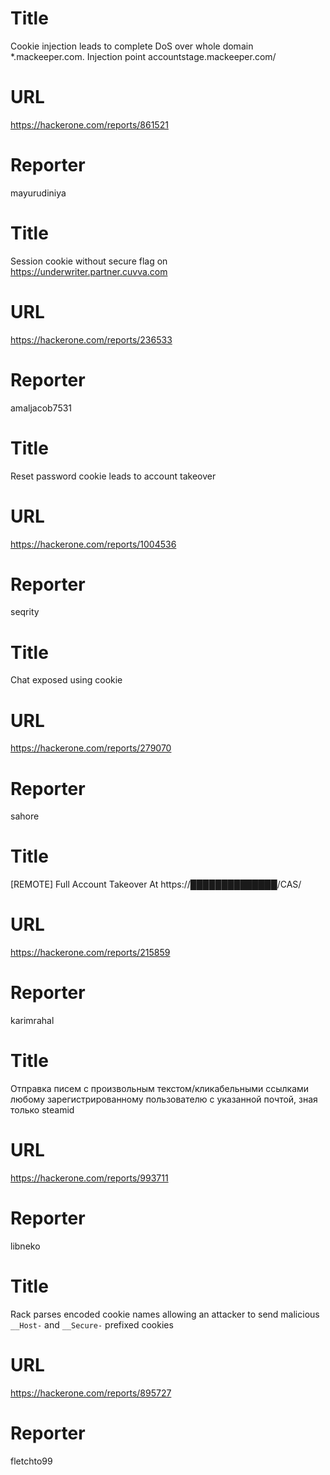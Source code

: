 # Title
Cookie injection leads to complete DoS over whole domain *.mackeeper.com. Injection point accountstage.mackeeper.com/
# URL 
https://hackerone.com/reports/861521
# Reporter 
mayurudiniya

# Title
Session cookie without secure flag on https://underwriter.partner.cuvva.com
# URL 
https://hackerone.com/reports/236533
# Reporter 
amaljacob7531

# Title
Reset password cookie leads to account takeover
# URL 
https://hackerone.com/reports/1004536
# Reporter 
seqrity

# Title
Chat exposed using cookie
# URL 
https://hackerone.com/reports/279070
# Reporter 
sahore

# Title
[REMOTE] Full Account Takeover At https://██████████████/CAS/
# URL 
https://hackerone.com/reports/215859
# Reporter 
karimrahal

# Title
Отправка писем с произвольным текстом/кликабельными ссылками любому зарегистрированному пользователю с указанной почтой, зная только steamid
# URL 
https://hackerone.com/reports/993711
# Reporter 
libneko

# Title
Rack parses encoded cookie names allowing an attacker to send malicious `__Host-` and `__Secure-` prefixed cookies
# URL 
https://hackerone.com/reports/895727
# Reporter 
fletchto99

